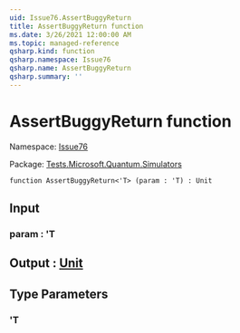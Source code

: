 ```yaml
---
uid: Issue76.AssertBuggyReturn
title: AssertBuggyReturn function
ms.date: 3/26/2021 12:00:00 AM
ms.topic: managed-reference
qsharp.kind: function
qsharp.namespace: Issue76
qsharp.name: AssertBuggyReturn
qsharp.summary: ''
---
```


# AssertBuggyReturn function

Namespace: [Issue76](xref:Issue76)

Package: [Tests.Microsoft.Quantum.Simulators](https://nuget.org/packages/Tests.Microsoft.Quantum.Simulators)




```qsharp
function AssertBuggyReturn<'T> (param : 'T) : Unit
```


## Input

### param : 'T





## Output : [Unit](xref:microsoft.quantum.lang-ref.unit)



## Type Parameters

### 'T

